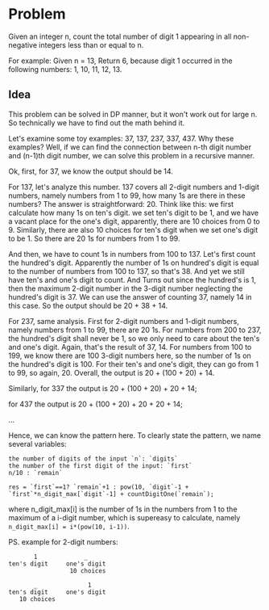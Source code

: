 # Problem
Given an integer n, count the total number of digit 1 appearing in all non-negative integers less than or equal to n.

For example:
Given n = 13,
Return 6, because digit 1 occurred in the following numbers: 1, 10, 11, 12, 13.

## Idea
This problem can be solved in DP manner, but it won't work out for large n. So technically we have to find out the math behind it.

Let's examine some toy examples: 37, 137, 237, 337, 437. Why these examples? Well, if we can find the connection between n-th digit number and
(n-1)th digit number, we can solve this problem in a recursive manner.

Ok, first, for 37, we know the output should be 14.

For 137, let's analyze this number. 137 covers all 2-digit numbers and 1-digit numbers, namely numbers from 1 to 99, how many 1s are there in these 
numbers? The answer is straightforward: 20. Think like this: we first calculate how many 1s on ten's digit. we set ten's digit to be 1, and we
have a vacant place for the one's digit, apparently, there are 10 choices from 0 to 9. Similarly, there are also 10 choices for ten's digit when
we set one's digit to be 1. So there are 20 1s for numbers from 1 to 99.

And then, we have to count 1s in numbers from 100 to 137. Let's first count the hundred's digit. Apparently the number of 1s on hundred's digit is 
equal to the number of numbers from 100 to 137, so that's 38. And yet we still have ten's and one's digit to count. And Turns out since the hundred's is
1, then the maximum 2-digit number in the 3-digit number neglecting the hundred's digit is 37. We can use the answer of counting 37, namely 14 in this
case. So the output should be 20 + 38 + 14.

For 237, same analysis. First for 2-digit numbers and 1-digit numbers, namely numbers from 1 to 99, there are 20 1s. For numbers from 200 to 237, the hundred's digit
shall never be 1, so we only need to care about the ten's and one's digit. Again, that's the result of 37, 14. For numbers from 100 to 199, we know there are
100 3-digit numbers here, so the number of 1s on the hundred's digit is 100. For their ten's and one's digit, they can go from 1 to 99, so again, 20.
Overall, the output is 20 + (100 + 20) + 14.

Similarly, for 337 the output is 20 + (100 + 20) + 20 + 14;

for 437 the output is 20 + (100  + 20) + 20 + 20 + 14;

...

Hence, we can know the pattern here. To clearly state the pattern, we name several variables:
```
the number of digits of the input `n`: `digits`
the number of the first digit of the input: `first`
n/10 : `remain`

res = `first`==1? `remain`+1 : pow(10, `digit`-1 + `first`*n_digit_max[`digit`-1] + countDigitOne(`remain`);
```
where n_digit_max[i] is the number of 1s in the numbers from 1 to the maximum of a i-digit number, which is supereasy to calculate, namely `n_digit_max[i] = i*(pow(10, i-1))`.



PS. example for 2-digit numbers:
```
       1             _   
ten's digit     one's digit
                 10 choices
                 
       _              1
ten's digit     one's digit
   10 choices
```

